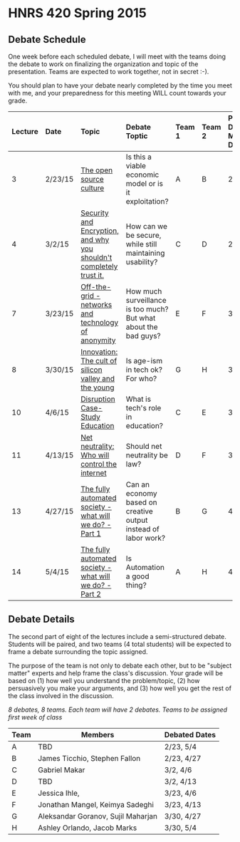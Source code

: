 # HNRS 420 Spring 2015

## Debate Schedule
One week before each scheduled debate, I will meet with the teams doing the debate to work on finalizing the organization and topic of the presentation.  Teams are expected to work together, not in secret :-).

You should plan to have your debate nearly completed by the time you meet with me, and your preparedness for this meeting WILL count towards your grade.

|Lecture |Date |Topic | Debate Toptic | Team 1 | Team 2| Pre-Debate Meeting Date |
|:---------|:------|:------|:------|:------|:------|:------|
| 3|  2/23/15 	| [The open source culture](lect03.html) |Is this a viable economic model or is it exploitation? | A | B| 2/16/15 |
| 4|  3/2/15 	| [Security and Encryption, and why you shouldn't completely trust it.](lect04.html) |How can we be secure, while still maintaining usability? | C | D| 2/23/15 |
| 7|  3/23/15 	| [Off-the-grid - networks and technology of anonymity](lect07.html) |  How much surveillance is too much?  But what about the bad guys? | E | F | 3/2/15 |
| 8|  3/30/15 	| [Innovation:  The cult of silicon valley and the young](lect08.html) |  Is age-ism in tech ok? For who? | G |H | 3/23/15 |
|10| 4/6/15	| [Disruption Case-Study Education](lect10.html) | What is tech's role in education? | C |E | 3/30/15 |
| 11| 4/13/15 	| [Net neutrality:  Who will control the internet](lect11.html) |Should net neutrality be law? | D | F | 3/30/15 |
| 13| 4/27/15 	| [The fully automated society - what will we do? - Part 1](lect13.html) | Can an economy based on creative output instead of labor work? | B | G | 4/20/15 |
| 14| 5/4/15 	| [The fully automated society - what will we do? - Part 2](lect14.html) | Is Automation a good thing? | A | H | 4/27/15 |

## Debate Details
The second part of eight of the lectures include a semi-structured debate.  Students will be paired, and two teams (4 total students) will be expected to frame a debate surrounding the topic assigned.  

The purpose of the team is not only to debate each other, but to be "subject matter" experts and help frame the class's discussion.  Your grade will be based on (1) how well you understand the problem/topic, (2) how persuasively you make your arguments, and (3) how well you get the rest of the class involved in the discussion.

*8 debates, 8 teams.  Each team will have 2 debates.  Teams to be assigned first week of class*

| Team | Members | Debated Dates |
|------|---------|---------------|
| A    | TBD     | 2/23, 5/4     |
| B    | James Ticchio, Stephen Fallon     | 2/23, 4/27    |
| C    | Gabriel Makar     | 3/2, 4/6      |
| D    | TBD     | 3/2, 4/13     |
| E    | Jessica Ihle,      | 3/23, 4/6     |
| F    | Jonathan Mangel, Keimya Sadeghi     | 3/23, 4/13    |
| G    | Aleksandar Goranov, Sujil Maharjan | 3/30, 4/27    |
| H    | Ashley Orlando, Jacob Marks     | 3/30, 5/4     |


